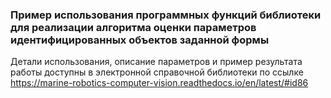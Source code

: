 ### Пример использования программных функций библиотеки для реализации алгоритма оценки параметров идентифицированных объектов заданной формы
Детали использования, описание параметров и пример результата работы доступны в электронной справочной библиотеки по ссылке https://marine-robotics-computer-vision.readthedocs.io/en/latest/#id86